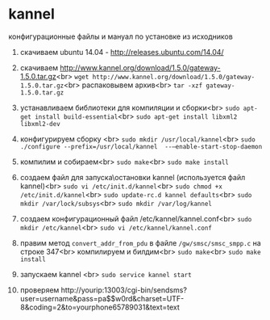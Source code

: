 # kannel
конфигурационные файлы и мануал по установке из исходников

1. скачиваем ubuntu 14.04 - http://releases.ubuntu.com/14.04/

2. скачиваем http://www.kannel.org/download/1.5.0/gateway-1.5.0.tar.gz<br\>
 `wget http://www.kannel.org/download/1.5.0/gateway-1.5.0.tar.gz`<br\>
 распаковывем архив<br\>
 `tar -xzf gateway-1.5.0.tar.gz`

3. устанавливаем библиотеки для компиляции и сборки<br\>
`sudo apt-get install build-essential`<br\>
`sudo apt-get install libxml2 libxml2-dev`

4. конфигурируем сборку <br\>
`sudo mkdir /usr/local/kannel`<br\>
`sudo ./configure --prefix=/usr/local/kannel  --–enable-start-stop-daemon`

5. компилим и собираем<br\>
`sudo make`<br\>
`sudo make install`

6. создаем файл для запуска\остановки kannel (используется файл kannel)<br\>
`sudo vi /etc/init.d/kannel`<br\>
`sudo chmod +x /etc/init.d/kannel`<br\>
`sudo update-rc.d kannel defaults`<br\>
`sudo mkdir /var/lock/subsys`<br\>
`sudo mkdir /var/log/kannel`

7. создаем конфигурационный файл /etc/kannel/kannel.conf<br\>
`sudo mkdir /etc/kannel`<br\>
`sudo vi /etc/kannel/kannel.conf`

8. правим метод `convert_addr_from_pdu` в  файле `/gw/smsc/smsc_smpp.c` на строке  347<br\>
компилируем и билдим<br\>
`sudo make`<br\>
`sudo make install`

9. запускаем kannel <br\>
`sudo service kannel start`

10. проверяем http://yourip:13003/cgi-bin/sendsms?user=username&pass=pa$$w0rd&charset=UTF-8&coding=2&to=yourphone65789031&text=text


